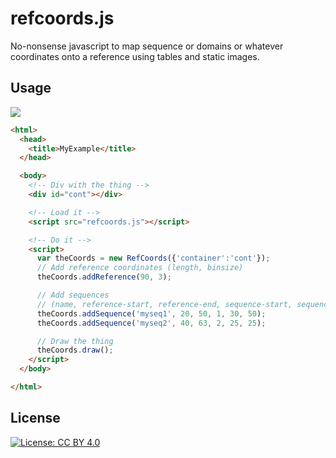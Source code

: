 # refcoords.js

No-nonsense javascript to map sequence or domains or whatever coordinates onto a reference using tables and static images.

## Usage

<img src="https://rawgit.com/scastlara/refcoords/master/static/screenshot.png"/>


```html
<html>
  <head>
    <title>MyExample</title>
  </head>

  <body>
    <!-- Div with the thing -->
    <div id="cont"></div>

    <!-- Load it -->
    <script src="refcoords.js"></script>

    <!-- Do it -->
    <script>
      var theCoords = new RefCoords({'container':'cont'});
      // Add reference coordinates (length, binsize)
      theCoords.addReference(90, 3);

      // Add sequences
      // (name, reference-start, reference-end, sequence-start, sequence-end, sequence-length)
      theCoords.addSequence('myseq1', 20, 50, 1, 30, 50);
      theCoords.addSequence('myseq2', 40, 63, 2, 25, 25);

      // Draw the thing
      theCoords.draw();
    </script>
  </body>

</html>

```



## License
[![License: CC BY 4.0](https://img.shields.io/badge/License-CC%20BY%204.0-lightgrey.svg)](https://creativecommons.org/licenses/by/4.0/)

